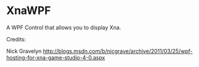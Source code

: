 XnaWPF
======

A WPF Control that allows you to display Xna. 


Credits:

Nick Gravelyn
http://blogs.msdn.com/b/nicgrave/archive/2011/03/25/wpf-hosting-for-xna-game-studio-4-0.aspx
